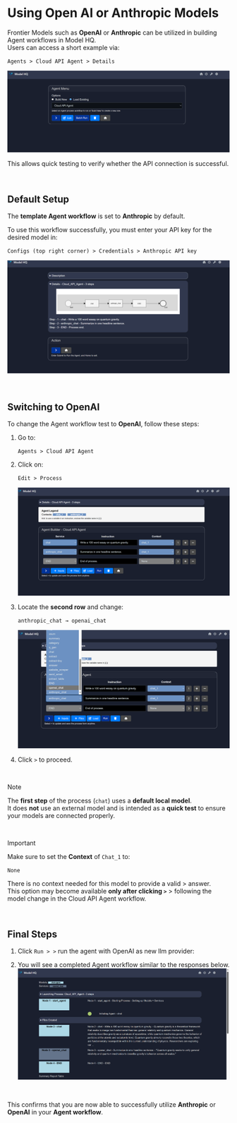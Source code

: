 # Using Open AI or Anthropic Models

Frontier Models such as **OpenAI** or **Anthropic** can be utilized in building Agent workflows in Model HQ.  
Users can access a short example via:

```
Agents > Cloud API Agent > Details
```

![llm](agent/cloudAgent.png)

This allows quick testing to verify whether the API connection is successful.

&nbsp;

## Default Setup
The **template Agent workflow** is set to **Anthropic** by default.

To use this workflow successfully, you must enter your API key for the desired model in:

```
Configs (top right corner) > Credentials > Anthropic API key
```

![llm](agent/cloudAgentNext.png)

&nbsp;

## Switching to OpenAI

To change the Agent workflow test to **OpenAI**, follow these steps:

1. Go to:
   ```
   Agents > Cloud API Agent
   ```
2. Click on:
   ```
   Edit > Process
   ```
   ![llm](agent/cloudEdit.png)

3. Locate the **second row** and change:
   ```
   anthropic_chat → openai_chat
   ```
   ![llm](agent/cloudChange.png)

4. Click `>` to proceed.

&nbsp;

> [!NOTE]
> The **first step** of the process (`chat`) uses a **default local model**.  
It does **not** use an external model and is intended as a **quick test** to ensure your models are connected properly.

&nbsp;

> [!IMPORTANT]
> 
> Make sure to set the **Context** of `Chat_1` to:
> 
> ```
> None
> ```
> 
> There is no context needed for this model to provide a valid > answer.  
> This option may become available **only after clicking `>`** > following the model change in the Cloud API Agent workflow.

&nbsp;

## Final Steps

1. Click `Run > >` run the agent with OpenAI as new llm provider:

2. You will see a completed Agent workflow similar to the responses below.
![llm](agent/cloudRun.png)

&nbsp;

This confirms that you are now able to successfully utilize **Anthropic** or **OpenAI** in your **Agent workflow**.
